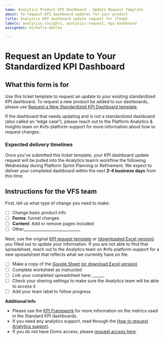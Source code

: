 ```yaml
---
name: Analytics Product KPI Dashboard - Update Request Template
about: To request KPI dashboard updates for your product
title: Analytics KPI dashboard update request for [Team]
labels: analytics-insights, analytics-request, kpi-dashboard
assignees: michelle-dooley

---
```


# Request an Update to Your Standardized KPI Dashboard  

## What this form is for

Use this ticket template to request an update to your existing standardized KPI dashboard. To request a new product be added to our dashboards, please use [Request a New Standardized KPI Dashboard template](https://github.com/department-of-veterans-affairs/va.gov-team/issues/new?assignees=joanneesteban&labels=analytics-insights%2C+analytics-request%2C+kpi-dashboard&template=analytics-request-kpi-dashboard.md&title=Analytics+KPI+dashboard+request+for+%5BTeam%5D).

If the dashboard that needs updating and is not a standardized dashboard (also called an “edge case”), please reach out to the Platform Analytics & Insights team on #vfs-platform-support for more information about how to request changes. 

### Expected delivery timelines

Once you’ve submitted this ticket template, your KPI dashboard update request will be pulled into the Analytics team’s workflow the following Wednesday during Platform Sprint Planning or Refinement. We expect to deliver your completed dashboard within the next **2-4 business days** from this time. 


## Instructions for the VFS team
First, tell us what type of change you need to make:

- [ ] Change basic product info
- [ ] **Forms**: funnel changes
- [ ] **Content**: Add or remove pages included
- [ ] Other_____________________________

Next, use the original [KPI request template](https://docs.google.com/spreadsheets/d/1gipo-h3GCeVPsw6t6tEHJM5dtJMvotVm0LUgbpAeqZY/edit#gid=981224988) or [(downloaded Excel version)](https://depo-platform-documentation.scrollhelp.site/analytics-monitoring/1586823275/KPI%20Dashboard%20Product%20Details%20Template%20-%20MAKE%20A%20COPY.xlsx?inst-v=ced1f4dd-e997-4aa2-9ae8-2cebe369b42f) you filled out to update your information. If you are not able to find that spreadsheet, reach out to the Analytics team on #vfs-platform-support for a new spreadsheet that reflects what we currently have on file.

- [ ] Make a copy of the [Google Sheet](https://docs.google.com/spreadsheets/d/1gipo-h3GCeVPsw6t6tEHJM5dtJMvotVm0LUgbpAeqZY/edit#gid=981224988) [(or download Excel version)](https://depo-platform-documentation.scrollhelp.site/analytics-monitoring/1586823275/KPI%20Dashboard%20Product%20Details%20Template%20-%20MAKE%20A%20COPY.xlsx?inst-v=ced1f4dd-e997-4aa2-9ae8-2cebe369b42f)
- [ ] Complete worksheet as instructed
- [ ] Link your completed spreadsheet here: ______
- [ ] Check your sharing settings to make sure the Analytics team will be able to access it
- [ ] Add your team label to follow progress

**Additional Info**

- Please use the [KPI Framework](https://github.com/department-of-veterans-affairs/va.gov-team/blob/master/platform/analytics/Analytics%20Playbook/va-gov-platform-analytics-kpi-framework.pdf) for more information on the metrics used in the Standard KPI dashboards. 
- If you need any analytics support, read through the [How to request Analytics support](https://depo-platform-documentation.scrollhelp.site/analytics-monitoring/Analytics-customer-support-guidelines.1586823275.html#Analyticscustomersupportguidelines-4.RequestaKPIDashboardinDomo).
- If you do not have Domo access, please [request access here](https://github.com/department-of-veterans-affairs/va.gov-team/issues/new?assignees=joanneesteban&labels=analytics-insights%2C+analytics-request%2C+access-request&template=analytics-request-google-analytics-domo-access.md&title=Request+access+to+Google+Analytics+and%2For+Domo).
